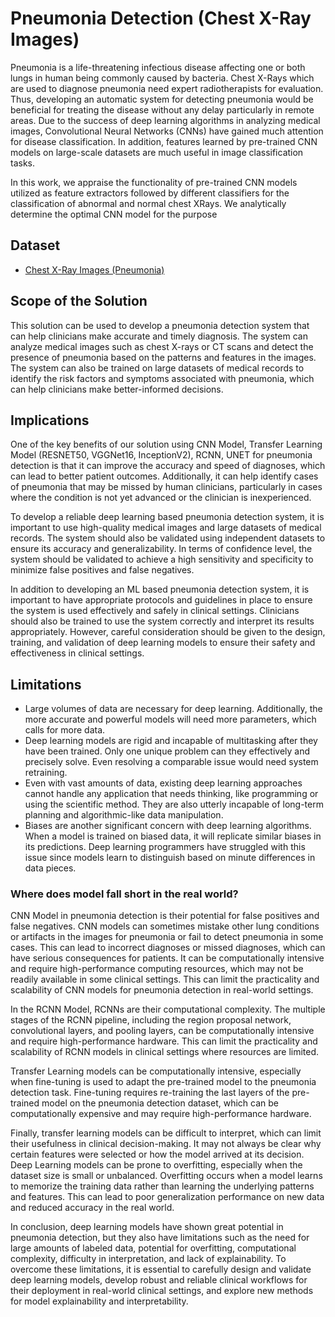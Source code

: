 
# Pneumonia Detection (Chest X-Ray Images)

Pneumonia is a life-threatening infectious disease affecting one or both lungs in human being commonly caused by bacteria. Chest X-Rays which are used to diagnose pneumonia need expert radiotherapists for evaluation. Thus, developing an automatic system for detecting pneumonia would be beneficial for treating the disease without any delay particularly in remote areas. Due to the success of deep learning algorithms in analyzing medical images, Convolutional Neural Networks (CNNs) have gained much attention for disease classification. In addition, features learned by pre-trained CNN models on large-scale datasets are much
useful in image classification tasks.

In this work, we appraise the functionality of pre-trained CNN models utilized as feature extractors followed by different classifiers for the classification of abnormal and normal chest XRays. We analytically determine the optimal CNN model for
the purpose


## Dataset

 - [Chest X-Ray Images (Pneumonia)](https://www.kaggle.com/datasets/paultimothymooney/chest-xray-pneumonia/data)
 
## Scope of the Solution
This solution can be used to develop a pneumonia detection system that can help clinicians make accurate and timely diagnosis. The system can analyze medical images such as chest X-rays or CT scans and detect the presence of pneumonia based on the patterns and features in the images. The system can also be trained on large datasets of medical records to identify the risk factors and symptoms associated with pneumonia, which can help clinicians make
better-informed decisions.

## Implications 
One of the key benefits of our solution using CNN Model, Transfer Learning Model (RESNET50, VGGNet16, InceptionV2), RCNN, UNET for pneumonia detection is that it can improve the accuracy and speed of diagnoses, which can lead to better patient outcomes.
Additionally, it can help identify cases of pneumonia that may be missed by human clinicians, particularly in cases where the condition is not yet advanced or the clinician is inexperienced.

To develop a reliable deep learning based pneumonia detection system, it is important to use high-quality medical images and large datasets of medical records. The system should also be
validated using independent datasets to ensure its accuracy and generalizability. In terms of confidence level, the system should be validated to achieve a high sensitivity and specificity to
minimize false positives and false negatives.

In addition to developing an ML based pneumonia detection system, it is important to have appropriate protocols and guidelines in place to ensure the system is used effectively and
safely in clinical settings. Clinicians should also be trained to use the system correctly and interpret its results appropriately. However, careful consideration should be given to the
design, training, and validation of deep learning models to ensure their safety and effectiveness in clinical settings.




## Limitations 
- Large volumes of data are necessary for deep learning. Additionally, the more accurate and powerful models will need more parameters, which calls for more data.
- Deep learning models are rigid and incapable of multitasking after they have been trained. Only one unique problem can they effectively and precisely solve. Even resolving a comparable issue would need system retraining.
- Even with vast amounts of data, existing deep learning approaches cannot handle any application that needs thinking, like programming or using the scientific method. They are also utterly incapable of long-term planning and algorithmic-like data manipulation.
- Biases are another significant concern with deep learning algorithms. When a model is trained on biased data, it will replicate similar biases in its predictions. Deep learning programmers have struggled with this issue since models learn to distinguish based on minute differences in data pieces.


### Where does model fall short in the real world?

CNN Model in pneumonia detection is their potential for false positives and false negatives. CNN models can sometimes mistake other lung conditions or artifacts in the images for pneumonia or fail to detect pneumonia in some cases. This can lead to incorrect diagnoses or missed diagnoses, which can have serious consequences for patients. It can be computationally intensive and require high-performance computing resources, which may not be readily available in some clinical settings. This can limit the practicality and scalability of CNN models for pneumonia detection in real-world settings.

In the RCNN Model, RCNNs are their computational complexity. The multiple stages of the RCNN pipeline, including the region proposal network, convolutional layers, and pooling layers, can be computationally intensive and require high-performance hardware. This can limit the practicality and scalability of RCNN models in clinical settings where resources are limited.

Transfer Learning models can be computationally intensive, especially when fine-tuning is used to adapt the pre-trained model to the pneumonia detection task. Fine-tuning requires re-training the last layers of the pre-trained model on the pneumonia detection dataset, which can be computationally expensive and may require high-performance hardware.

Finally, transfer learning models can be difficult to interpret, which can limit their usefulness in clinical decision-making. It may not always be clear why certain features were selected or how
the model arrived at its decision. Deep Learning models can be prone to overfitting, especially when the dataset size is small or
unbalanced. Overfitting occurs when a model learns to memorize the training data rather than learning the underlying patterns and features. This can lead to poor generalization performance on new data and reduced accuracy in the real world.

In conclusion, deep learning models have shown great potential in pneumonia detection, but they also have limitations such as the need for large amounts of labeled data, potential for overfitting, computational complexity, difficulty in interpretation, and lack of explainability. To overcome these limitations, it is essential to carefully design and validate deep learning models, develop robust and reliable clinical workflows for their deployment in real-world clinical settings, and explore new methods for model explainability and interpretability.






